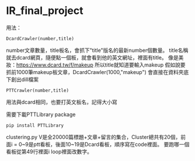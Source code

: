 # IR_final_project

用法：
```
DcardCrawler(number,title) 
```
 number文章數量，title板名，會抓下"title"版名的最新number個數量。
 title名稱就去dcard網頁，隨便點一個板，就會看到他的英文網址，裡面有title。
 像是美妝：https://www.dcard.tw/f/makeup
 所以title就知道要輸入makeup
 假如說要抓前1000筆makeup板文章，DcardCrawler(1000,"makeup")
 會直接在資料夾底下創出dill檔案

```
PTTCrawler(number,title) 
```
  用法與dcard相同，也要打英文板名，記得大小寫
  
  需要下載PTTLibrary package
```
pip install PTTLibrary
```

clustering.py
V是全20000篇標題+文章+留言的集合，Cluster總共有20個，前面i = 0~9是ptt看板，後面10~19是Dcard看板，順序寫在code裡面。
要跑哪一個看板從第49行裡面i loop裡面改數字。
